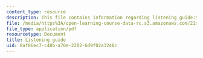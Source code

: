```yaml
---
content_type: resource
description: This file contains information regarding listening guide:SENEGAL.
file: /media/https%3A/open-learning-course-data-rc.s3.amazonaws.com/21m-030-introduction-to-world-music-spring-2013/8af86ec7c48ba70e22026d9f02a3248c_MIT21M_030S13_listnsabar.pdf
file_type: application/pdf
resourcetype: Document
title: Listening guide
uid: 8af86ec7-c48b-a70e-2202-6d9f02a3248c
---
```

